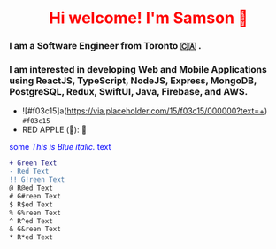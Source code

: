 <h1 align="center" style="color: red">Hi welcome! I'm Samson 👋</h1>

### I am a Software Engineer from Toronto 🇨🇦 . 
### I am interested in developing Web and Mobile Applications using ReactJS, TypeScript, NodeJS, Express, MongoDB, PostgreSQL, Redux, SwiftUI, Java, Firebase, and AWS.

- ![#f03c15]a(https://via.placeholder.com/15/f03c15/000000?text=+) `#f03c15`
- RED APPLE (&#x1F34E;): 🍎

<span style="color:blue">some *This is Blue italic.* text</span>

````diff
+ Green Text
- Red Text
!! G!reen Text
@ R@ed Text
# G#reen Text
$ R$ed Text
% G%reen Text
^ R^ed Text
& G&reen Text
* R*ed Text
`````


<!--
**samsoncsyu7777/samsoncsyu7777** is a ✨ _special_ ✨ repository because its `README.md` (this file) appears on your GitHub profile.

Here are some ideas to get you started:

- 🔭 I’m currently working on ...
- 🌱 I’m currently learning ...
- 👯 I’m looking to collaborate on ...
- 🤔 I’m looking for help with ...
- 💬 Ask me about ...
- 📫 How to reach me: ...
- 😄 Pronouns: ...
- ⚡ Fun fact: ...
-->
